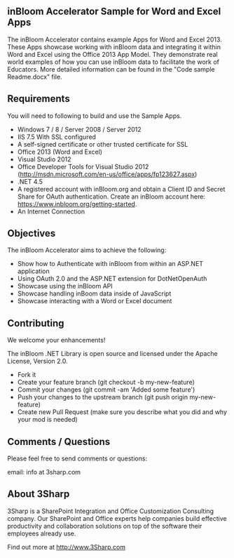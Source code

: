 inBloom Accelerator Sample for Word and Excel Apps
---

The inBloom Accelerator contains example Apps for Word and Excel 2013. 
These Apps showcase working with inBloom data and integrating it within Word and Excel using the Office 2013 App Model. They demonstrate real world examples of how you can use inBloom data to facilitate the work of Educators.
More detailed information can be found in the "Code sample Readme.docx" file.

Requirements
---

You will need to following to build and use the Sample Apps.
-	Windows 7 / 8 / Server 2008 / Server 2012
-	IIS 7.5	With SSL configured
-	A self-signed certificate or other trusted certificate for SSL
-	Office 2013 (Word and Excel)
-	Visual Studio 2012 
-	Office Developer Tools for Visual Studio 2012 (http://msdn.microsoft.com/en-us/office/apps/fp123627.aspx)
-	.NET 4.5
-	A registered account with inBloom.org and obtain a Client ID and Secret Share for OAuth authentication.  Create an inBloom account here: https://www.inbloom.org/getting-started.
-	An Internet Connection

Objectives
---

The inBloom Accelerator aims to achieve the following:
-	Show how to Authenticate with inBloom from within an ASP.NET application
-	Using OAuth 2.0 and the ASP.NET extension for DotNetOpenAuth
-	Showcase using the inBloom API
-	Showcase handling inBoom data inside of JavaScript
-	Showcase interacting with a Word or Excel document

Contributing
---
We welcome your enhancements!

The inBloom .NET Library is open source and licensed under the Apache License, Version 2.0.

  - Fork it
  - Create your feature branch (git checkout -b my-new-feature)
  - Commit your changes (git commit -am 'Added some feature')
  - Push your changes to the upstream branch (git push origin my-new-feature)
  - Create new Pull Request (make sure you describe what you did and why your mod is needed)


Comments / Questions
---
Please feel free to send comments or questions:

email: info at 3sharp.com

About 3Sharp
---
3Sharp is a SharePoint Integration and Office Customization Consulting company. Our SharePoint and Office experts help companies build effective productivity and collaboration solutions on top of the software their employees already use.

Find out more at http://www.3Sharp.com

